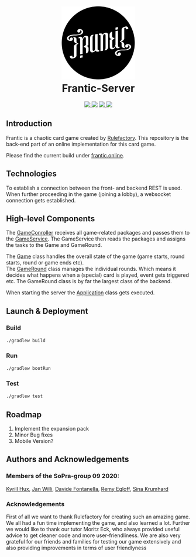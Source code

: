 <h1 align="center">
  <br>
  <a href="https://github.com/soprafs20-group09"><img src="src/main/assets/logo-hollow.svg" alt="Frantic" width="200"></a>
  <br>
  Frantic-Server
  <br>
</h1>

<p align="center">
  <a href="https://github.com/soprafs20-group09/frantic-server/actions">
    <img src="https://github.com/soprafs20-group09/frantic-server/workflows/Deploy%20Project/badge.svg">
  </a>
  <a href="https://heroku-badge.herokuapp.com/?app=sopra-fs20-group-09-server"><img src="https://heroku-badge.herokuapp.com/?app=sopra-fs20-group-09-server"></a>
  <a href="https://sonarcloud.io/dashboard?id=soprafs20-group09_frantic-server">
      <img src="https://sonarcloud.io/api/project_badges/measure?project=soprafs20-group09_frantic-server&metric=coverage">
  </a>
  <a href="https://sonarcloud.io/dashboard?id=soprafs20-group09_frantic-server">
        <img src="https://sonarcloud.io/api/project_badges/measure?project=soprafs20-group09_frantic-server&metric=alert_status">
    </a>
</p>

## Introduction

Frantic is a chaotic card game created by [Rulefactory](https://rulefactory.ch). This repository is the back-end part of an online implementation for this card game.

Please find the current build under [frantic.online](http://frantic.online/).

## Technologies

To establish a connection between the front- and backend REST is used. When further proceeding in the game (joining a lobby), a websocket connection gets established.

## High-level Components

The [GameConroller](src/main/java/ch/uzh/ifi/seal/soprafs20/controller/GameController.java) receives all game-related packages and passes them to the [GameService](src/main/java/ch/uzh/ifi/seal/soprafs20/service/GameService.java). The GameService then reads the packages and assigns the tasks to the Game and GameRound.

The [Game](src/main/java/ch/uzh/ifi/seal/soprafs20/entity/Game.java) class handles the overall state of the game (game starts, round starts, round or game ends etc). </br> The [GameRound](src/main/java/ch/uzh/ifi/seal/soprafs20/entity/GameRound.java) class manages the individual rounds. Which means it decides what happens when a (special) card is played, event gets triggered etc. The GameRound class is by far the largest class of the backend.


When starting the server the [Application](src/main/java/ch/uzh/ifi/seal/soprafs20/Application.java) class gets executed.

## Launch & Deployment

### Build

```bash
./gradlew build
```

### Run

```bash
./gradlew bootRun
```

### Test

```bash
./gradlew test
```

## Roadmap

1. Implement the expansion pack
2. Minor Bug fixes
3. Mobile Version?

## Authors and Acknowledgements

### Members of the SoPra-group 09 2020:

[Kyrill Hux](https://github.com/realChesta), [Jan Willi](https://github.com/JaanWilli), [Davide Fontanella](https://github.com/Davfon), [Remy Egloff](https://github.com/regloff), [Sina Krumhard](https://github.com/sei-nah)

### Acknowledgements

First of all we want to thank Rulefactory for creating such an amazing game. We all had a fun time implementing the game, and also learned a lot.
Further we would like to thank our tutor Moritz Eck, who always provided useful advice to get cleaner code and more user-friendliness. We are also very grateful for our friends and families for testing our game extensively and also providing improvements in terms of user friendlyness 
